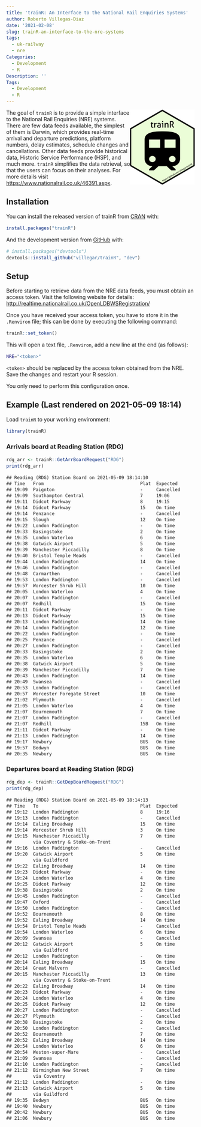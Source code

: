 ```yaml
---
title: 'trainR: An Interface to the National Rail Enquiries Systems'
author: Roberto Villegas-Diaz
date: '2021-02-08'
slug: trainR-an-interface-to-the-nre-systems
tags:
  - uk-railway
  - nre
Categories:
  - Development
  - R
Description: ''
Tags:
  - Development
  - R
---
```


<img src="https://raw.githubusercontent.com/villegar/trainR/main/inst/images/logo.png" alt="logo" align="right" height=200px/>

The goal of `trainR` is to provide a simple interface to the 
National Rail Enquiries (NRE) systems. There are few data feeds 
available, the simplest of them is Darwin, which provides real-time 
arrival and departure predictions, platform numbers, delay estimates, 
schedule changes and cancellations. Other data feeds provide historical 
data, Historic Service Performance (HSP), and much more. `trainR` 
simplifies the data retrieval, so that the users can focus on their 
analyses. For more details visit 
https://www.nationalrail.co.uk/46391.aspx.

## Installation

You can install the released version of trainR from [CRAN](https://CRAN.R-project.org) with:

``` r
install.packages("trainR")
```

And the development version from [GitHub](https://github.com/) with:

``` r
# install.packages("devtools")
devtools::install_github("villegar/trainR", "dev")
```

## Setup
Before starting to retrieve data from the NRE data feeds, you must obtain an access token. 
Visit the following website for details: http://realtime.nationalrail.co.uk/OpenLDBWSRegistration/

Once you have received your access token, you have to store it in the `.Renviron` file; this can be 
done by executing the following command:


```r
trainR::set_token()
```

This will open a text file, `.Renviron`, add a new line at the end (as follows):

```bash
NRE="<token>"
```

`<token>` should be replaced by the access token obtained from the NRE. Save the changes and restart 
your R session.

You only need to perform this configuration once.

## Example (Last rendered on 2021-05-09 18:14)

Load `trainR` to your working environment:

```r
library(trainR)
```

### Arrivals board at Reading Station (RDG)


```r
rdg_arr <- trainR::GetArrBoardRequest("RDG")
print(rdg_arr)
```

```
## Reading (RDG) Station Board on 2021-05-09 18:14:10
## Time   From                                    Plat  Expected
## 19:09  Paignton                                -     Cancelled
## 19:09  Southampton Central                     7     19:06
## 19:11  Didcot Parkway                          8     19:15
## 19:14  Didcot Parkway                          15    On time
## 19:14  Penzance                                -     Cancelled
## 19:15  Slough                                  12    On time
## 19:22  London Paddington                       -     On time
## 19:33  Basingstoke                             2     On time
## 19:35  London Waterloo                         6     On time
## 19:38  Gatwick Airport                         5     On time
## 19:39  Manchester Piccadilly                   8     On time
## 19:40  Bristol Temple Meads                    -     Cancelled
## 19:44  London Paddington                       14    On time
## 19:46  London Paddington                       -     Cancelled
## 19:48  Carmarthen                              -     Cancelled
## 19:53  London Paddington                       -     Cancelled
## 19:57  Worcester Shrub Hill                    10    On time
## 20:05  London Waterloo                         4     On time
## 20:07  London Paddington                       -     Cancelled
## 20:07  Redhill                                 15    On time
## 20:11  Didcot Parkway                          -     On time
## 20:13  Didcot Parkway                          15    On time
## 20:13  London Paddington                       14    On time
## 20:14  London Paddington                       12    On time
## 20:22  London Paddington                       -     On time
## 20:25  Penzance                                -     Cancelled
## 20:27  London Paddington                       -     Cancelled
## 20:33  Basingstoke                             2     On time
## 20:35  London Waterloo                         6     On time
## 20:38  Gatwick Airport                         5     On time
## 20:39  Manchester Piccadilly                   7     On time
## 20:43  London Paddington                       14    On time
## 20:49  Swansea                                 -     Cancelled
## 20:53  London Paddington                       -     Cancelled
## 20:57  Worcester Foregate Street               10    On time
## 21:02  Plymouth                                -     Cancelled
## 21:05  London Waterloo                         4     On time
## 21:07  Bournemouth                             7     On time
## 21:07  London Paddington                       -     Cancelled
## 21:07  Redhill                                 15B   On time
## 21:11  Didcot Parkway                          -     On time
## 21:13  London Paddington                       14    On time
## 19:17  Newbury                                 BUS   On time
## 19:57  Bedwyn                                  BUS   On time
## 20:35  Newbury                                 BUS   On time
```

### Departures board at Reading Station (RDG)


```r
rdg_dep <- trainR::GetDepBoardRequest("RDG")
print(rdg_dep)
```

```
## Reading (RDG) Station Board on 2021-05-09 18:14:13
## Time   To                                      Plat  Expected
## 19:12  London Paddington                       8     19:16
## 19:13  London Paddington                       -     Cancelled
## 19:14  Ealing Broadway                         15    On time
## 19:14  Worcester Shrub Hill                    3     On time
## 19:15  Manchester Piccadilly                   7     On time
##        via Coventry & Stoke-on-Trent           
## 19:16  London Paddington                       -     Cancelled
## 19:20  Gatwick Airport                         5     On time
##        via Guildford                           
## 19:22  Ealing Broadway                         14    On time
## 19:23  Didcot Parkway                          -     On time
## 19:24  London Waterloo                         4     On time
## 19:25  Didcot Parkway                          12    On time
## 19:38  Basingstoke                             2     On time
## 19:45  London Paddington                       -     Cancelled
## 19:47  Oxford                                  -     Cancelled
## 19:50  London Paddington                       -     Cancelled
## 19:52  Bournemouth                             8     On time
## 19:52  Ealing Broadway                         14    On time
## 19:54  Bristol Temple Meads                    -     Cancelled
## 19:54  London Waterloo                         6     On time
## 20:09  Swansea                                 -     Cancelled
## 20:12  Gatwick Airport                         5     On time
##        via Guildford                           
## 20:12  London Paddington                       -     On time
## 20:14  Ealing Broadway                         15    On time
## 20:14  Great Malvern                           -     Cancelled
## 20:15  Manchester Piccadilly                   13    On time
##        via Coventry & Stoke-on-Trent           
## 20:22  Ealing Broadway                         14    On time
## 20:23  Didcot Parkway                          -     On time
## 20:24  London Waterloo                         4     On time
## 20:25  Didcot Parkway                          12    On time
## 20:27  London Paddington                       -     Cancelled
## 20:27  Plymouth                                -     Cancelled
## 20:38  Basingstoke                             2     On time
## 20:50  London Paddington                       -     Cancelled
## 20:52  Bournemouth                             7     On time
## 20:52  Ealing Broadway                         14    On time
## 20:54  London Waterloo                         6     On time
## 20:54  Weston-super-Mare                       -     Cancelled
## 21:09  Swansea                                 -     Cancelled
## 21:10  London Paddington                       -     Cancelled
## 21:12  Birmingham New Street                   7     On time
##        via Coventry                            
## 21:12  London Paddington                       -     On time
## 21:13  Gatwick Airport                         5     On time
##        via Guildford                           
## 19:35  Bedwyn                                  BUS   On time
## 19:40  Newbury                                 BUS   On time
## 20:42  Newbury                                 BUS   On time
## 21:06  Newbury                                 BUS   On time
```
